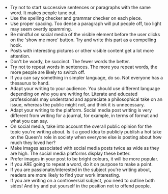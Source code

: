* Try not to start successive sentences or paragraphs with the same word. It makes people tune out.
* Use the spelling checker and grammar checker on each piece.
* Use proper spacing. Too dense a paragraph will put people off, too light may
seem overtly spamming.
* Be mindful on social media of the visible element before the user clicks on
the 'show me more' button. Try and write this part as a compelling hook.
* Posts with interesting pictures or other visible content get a lot more
attention.
* Don't be wordy, be succinct. The fewer words the better.
* Try not to repeat words in sentences. The more you repeat words, the more people
are likely to switch off.
* If you can say something in simpler language, do so. Not everyone has a
thesaurus to hand.
* Adapt your writing to your audience. You should use different language
depending on who you are writing for. Literate and educated professionals may
understand and appreciate a philosophical take on an issue, whereas the
public might not, and think it is unnecessary.
* Adapt your writing to the platform. Social media post writing is very
different from writing for a journal, for example, in terms of format and what
you can say.
* On social media, take into account the overall public opinion for the topic
you're writing about. Is it a good idea to publicly publish a hot take on the
Queen's role in society when everyone else is posting about how much they loved
her?
* Make images associated with social media posts twice as wide as they are high.
The social media platforms display these better.
* Prefer images in your post to be bright colours, it will be more popular.
* If you ARE going to repeat a word, do it on purpose to make a point.
* If you are passionate/interested in the subject you're writing about, readers
are more likely to find your work interesting.
* If you are writing on a controversial subject, you need to outline both sides!
And try and put yourself in the position not to offend people.

